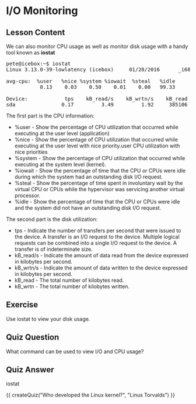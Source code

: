 # I/O Monitoring

## Lesson Content

We can also monitor CPU usage as well as monitor disk usage with a handy tool known as <b>iostat</b>

<pre>
pete@icebox:~$ iostat
Linux 3.13.0-39-lowlatency (icebox)     01/28/2016      _i686_  (1 CPU)

avg-cpu:  %user   %nice %system %iowait  %steal   %idle
           0.13    0.03    0.50    0.01    0.00   99.33

Device:            tps    kB_read/s    kB_wrtn/s    kB_read    kB_wrtn
sda               0.17         3.49         1.92     385106     212417
</pre>

The first part is the CPU information:

<ul>
<li>%user - Show the percentage of CPU utilization that occurred while executing at the user level (application)</li>
<li>%nice - Show the percentage of CPU utilization that occurred while executing at the user level with nice priority.user CPU utilization with nice priorities</li>
<li>%system - Show the percentage of CPU utilization that occurred while executing at the system level (kernel).</li>
<li>%iowait - Show the percentage of time that the CPU or CPUs were idle during which the system had an outstanding disk I/O request.</li>
<li>%steal - Show the percentage of time spent in involuntary wait by the virtual CPU or CPUs while the hypervisor was servicing another virtual processor.</li>
<li>%idle - Show the percentage of time that the CPU or CPUs were idle and the system did not have an outstanding disk I/O request.</li>
</ul>

The second part is the disk utilization:

<ul>
<li>tps - Indicate the number of transfers per second that were issued to the device. A transfer is an I/O request to the device. Multiple logical requests can be combined into a single I/O request to the device. A transfer is of indeterminate size.</li>
<li>kB_read/s - Indicate the amount of data read from the device expressed in kilobytes per second.</li>
<li>kB_wrtn/s - Indicate the amount of data written to the device expressed in kilobytes per second.</li>
<li>kB_read - The total number of kilobytes read.</li>
<li>kB_wrtn - The total number of kilobytes written.</li>
</ul>

## Exercise

Use iostat to view your disk usage.

## Quiz Question

What command can be used to view I/O and CPU usage?

## Quiz Answer

iostat
<script src="../quiz.js"></script>

<div id="quiz">
  {{ createQuiz("Who developed the Linux kernel?", "Linus Torvalds") }}
</div>
